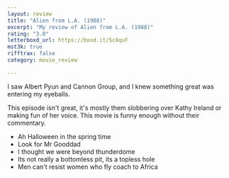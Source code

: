 ```yaml
---
layout: review
title: "Alien from L.A. (1988)"
excerpt: "My review of Alien from L.A. (1988)"
rating: "3.0"
letterboxd_url: https://boxd.it/5c8quF
mst3k: true
rifftrax: false
category: movie_review

---
```


I saw Albert Pyun and Cannon Group, and I knew something great was entering my eyeballs. 

This episode isn't great, it's mostly them slobbering over Kathy Ireland or making fun of her voice. This movie is funny enough without their commentary.

* Ah Halloween in the spring time
* Look for Mr Gooddad
* I thought we were beyond thunderdome
* Its not really a bottomless pit, its a topless hole
* Men can't resist women who fly coach to Africa